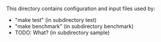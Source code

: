 This directory contains configuration and input files used by:
* "make test" (in subdirectory test)
* "make benchmark" (in subdirectory benchmark)
* TODO: What? (in subdirectory sample)

